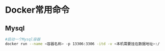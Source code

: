 # Docker常用命令

## Mysql
```bash
#启动一个Mysql容器
docker run --name <容器名称> -p 13306:3306 -itd -v <本机需要挂在数据地址>:/var/lib/mysql -e MYSQL_ROOT_PASSWORD="root" <镜像ID>
```